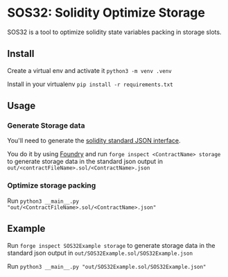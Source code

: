 # SOS32: Solidity Optimize Storage

SOS32 is a tool to optimize solidity state variables packing in storage slots.

## Install 

Create a virtual env and activate it
`python3 -m venv .venv`


Install in your virtualenv `pip install -r requirements.txt`


## Usage

### Generate Storage data

You'll need to generate the [solidity standard JSON interface](https://docs.soliditylang.org/en/v0.8.17/internals/layout_in_storage.html#json-output). 

You do it by using [Foundry](https://book.getfoundry.sh/getting-started/installation) and run `forge inspect <ContractName> storage` to generate storage data in the standard json output in `out/<contractFileName>.sol/<ContractName>.json`

### Optimize storage packing

Run `python3 __main__.py "out/<ContractFileName>.sol/<ContractName>.json"`

## Example

Run `forge inspect SOS32Example storage` to generate storage data in the standard json output in `out/SOS32Example.sol/SOS32Example.json`

Run `python3 __main__.py "out/SOS32Example.sol/SOS32Example.json"`